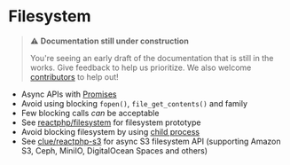 # Filesystem

> ⚠️ **Documentation still under construction**
>
> You're seeing an early draft of the documentation that is still in the works.
> Give feedback to help us prioritize.
> We also welcome [contributors](../getting-started/community.md) to help out!

* Async APIs with [Promises](../async/promises.md)
* Avoid using blocking `fopen()`, `file_get_contents()` and family
* Few blocking calls *can* be acceptable
* See [reactphp/filesystem](https://github.com/reactphp/filesystem) for filesystem prototype
* Avoid blocking filesystem by using [child process](../async/child-processes.md)
* See [clue/reactphp-s3](https://github.com/clue/reactphp-s3) for async S3 filesystem API (supporting Amazon S3, Ceph, MiniIO, DigitalOcean Spaces and others)
